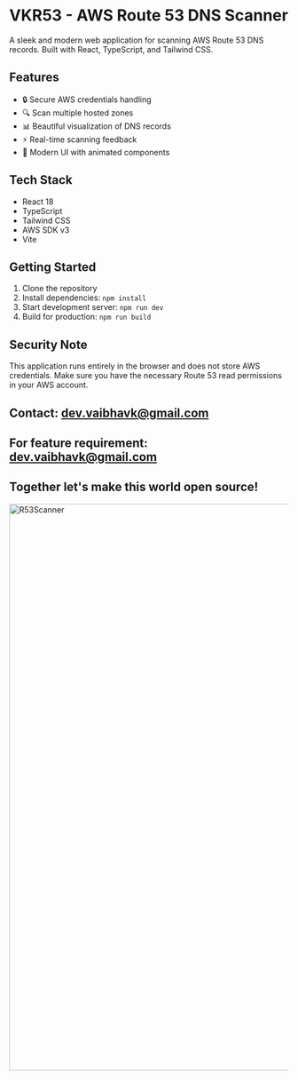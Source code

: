 # VKR53 - AWS Route 53 DNS Scanner

A sleek and modern web application for scanning AWS Route 53 DNS records. Built with React, TypeScript, and Tailwind CSS.

## Features

- 🔒 Secure AWS credentials handling
- 🔍 Scan multiple hosted zones
- 📊 Beautiful visualization of DNS records
- ⚡ Real-time scanning feedback
- 💫 Modern UI with animated components

## Tech Stack

- React 18
- TypeScript
- Tailwind CSS
- AWS SDK v3
- Vite

## Getting Started

1. Clone the repository
2. Install dependencies: `npm install`
3. Start development server: `npm run dev`
4. Build for production: `npm run build`

## Security Note

This application runs entirely in the browser and does not store AWS credentials. Make sure you have the necessary Route 53 read permissions in your AWS account.

## Contact: dev.vaibhavk@gmail.com
## For feature requirement: dev.vaibhavk@gmail.com

## Together let's make this world open source!

<img width="1021" alt="R53Scanner" src="https://github.com/user-attachments/assets/b0efcd7c-bbab-488e-9f61-c81830bdf273" />
